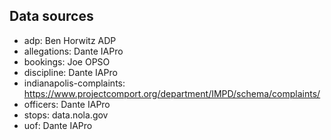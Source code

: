 ## Data sources
- adp: Ben Horwitz ADP
- allegations: Dante IAPro
- bookings: Joe OPSO
- discipline: Dante IAPro
- indianapolis-complaints: https://www.projectcomport.org/department/IMPD/schema/complaints/
- officers: Dante IAPro
- stops: data.nola.gov
- uof: Dante IAPro
